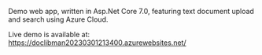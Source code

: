 ﻿Demo web app, written in Asp.Net Core 7.0, featuring text document upload and search using Azure Cloud.

Live demo is available at: https://doclibman20230301213400.azurewebsites.net/
